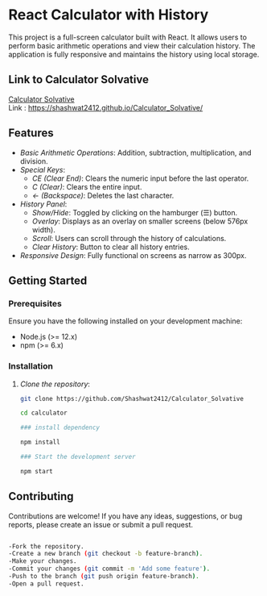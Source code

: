 # React Calculator with History

This project is a full-screen calculator built with React. It allows users to perform basic arithmetic operations and view their calculation history. The application is fully responsive and maintains the history using local storage.

## Link to Calculator Solvative

[Calculator Solvative](https://shashwat2412.github.io/Calculator_Solvative/) 
</br>
Link : https://shashwat2412.github.io/Calculator_Solvative/

## Features

- *Basic Arithmetic Operations*: Addition, subtraction, multiplication, and division.
- *Special Keys*: 
  - *CE (Clear End)*: Clears the numeric input before the last operator.
  - *C (Clear)*: Clears the entire input.
  - *← (Backspace)*: Deletes the last character.
- *History Panel*: 
  - *Show/Hide*: Toggled by clicking on the hamburger (☰) button.
  - *Overlay*: Displays as an overlay on smaller screens (below 576px width).
  - *Scroll*: Users can scroll through the history of calculations.
  - *Clear History*: Button to clear all history entries.
- *Responsive Design*: Fully functional on screens as narrow as 300px.

## Getting Started

### Prerequisites

Ensure you have the following installed on your development machine:

- Node.js (>= 12.x)
- npm (>= 6.x)

### Installation

1. *Clone the repository*:
   ```sh
   git clone https://github.com/Shashwat2412/Calculator_Solvative

   cd calculator

   ### install dependency 

   npm install

   ### Start the development server

   npm start
   

## Contributing
Contributions are welcome! If you have any ideas, suggestions, or bug reports, please create an issue or submit a pull request.

```sh

-Fork the repository.
-Create a new branch (git checkout -b feature-branch).
-Make your changes.
-Commit your changes (git commit -m 'Add some feature').
-Push to the branch (git push origin feature-branch).
-Open a pull request.

```
